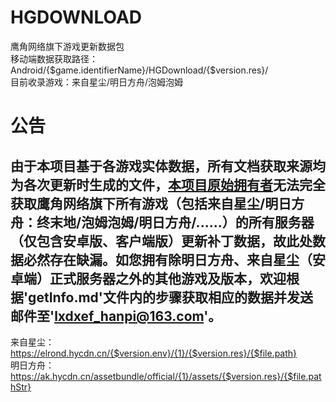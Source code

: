 # HGDOWNLOAD
鹰角网络旗下游戏更新数据包<br/>
移动端数据获取路径：Android/{$game.identifierName}/HGDownload/{$version.res}/
<br/>
目前收录游戏：来自星尘/明日方舟/泡姆泡姆

# 公告
## 由于本项目基于各游戏实体数据，所有文档获取来源均为各次更新时生成的文件，[本项目原始拥有者](https://github.com/555me)无法完全获取鹰角网络旗下所有游戏（包括来自星尘/明日方舟：终末地/泡姆泡姆/明日方舟/......）的所有服务器（仅包含安卓版、客户端版）更新补丁数据，故此处数据必然存在缺漏。如您拥有除明日方舟、来自星尘（安卓端）正式服务器之外的其他游戏及版本，欢迎根据'getInfo.md'文件内的步骤获取相应的数据并发送邮件至'lxdxef_hanpi@163.com'。


来自星尘：https://elrond.hycdn.cn/{$version.env}/{1}/{$version.res}/{$file.path}<br/>
明日方舟：https://ak.hycdn.cn/assetbundle/official/{1}/assets/{$version.res}/{$file.pathStr}
